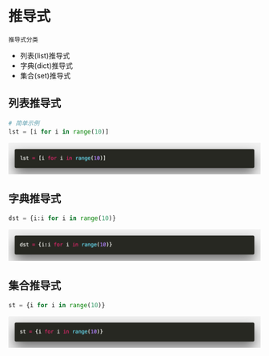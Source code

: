 # 推导式

`推导式分类`

- 列表(list)推导式
- 字典(dict)推导式
- 集合(set)推导式

## 列表推导式

```python
# 简单示例
lst = [i for i in range(10)]
```

![](./_image/2017-05-20/code.png)

## 字典推导式

```python
dst = {i:i for i in range(10)}
```
![](./_image/2017-05-20/code-2.png)

## 集合推导式

```python
st = {i for i in range(10)}
```
![](./_image/2017-05-20/code-3.png)
